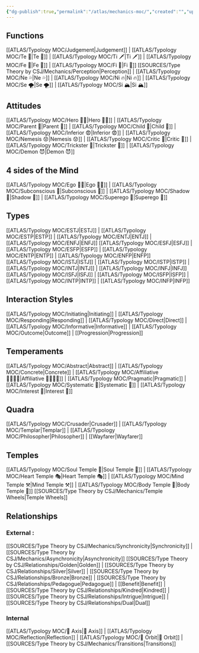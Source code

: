 ```yaml
---
{"dg-publish":true,"permalink":"/atlas/mechanics-moc/","created":"","updated":"2023-03-09T10:20:07.460+01:00"}
---
```


## Functions
[[ATLAS/Typology MOC/Judgement\|Judgement]] | [[ATLAS/Typology MOC/Te 🏹\|Te 🏹]] | [[ATLAS/Typology MOC/Ti 🗡️\|Ti 🗡️]] | [[ATLAS/Typology MOC/Fe 💉\|Fe 💉]] | [[ATLAS/Typology MOC/Fi 🔱\|Fi 🔱]]
[[SOURCES/Type Theory by CSJ/Mechanics/Perception\|Perception]] | [[ATLAS/Typology MOC/Ne 💦\|Ne 💦]] | [[ATLAS/Typology MOC/Ni 🔥\|Ni 🔥]] | [[ATLAS/Typology MOC/Se 🌪️\|Se 🌪️]] | [[ATLAS/Typology MOC/Si 🏔️\|Si 🏔️]]

## Attitudes
[[ATLAS/Typology MOC/Hero 🦸‍♂️\|Hero 🦸‍♂️]] | [[ATLAS/Typology MOC/Parent 🤨\|Parent 🤨]] | [[ATLAS/Typology MOC/Child 👼\|Child 👼]] | [[ATLAS/Typology MOC/Inferior 😨\|Inferior 😨]] | [[ATLAS/Typology MOC/Nemesis 😟\|Nemesis 😟]] | [[ATLAS/Typology MOC/Critic 🤔\|Critic 🤔]] | [[ATLAS/Typology MOC/Trickster 🤡\|Trickster 🤡]] | [[ATLAS/Typology MOC/Demon 😈\|Demon 😈]]

## 4 sides of the Mind
[[ATLAS/Typology MOC/Ego 🙋‍♂️\|Ego 🙋‍♂️]] | [[ATLAS/Typology MOC/Subconscious 🤸\|Subconscious 🤸]] | [[ATLAS/Typology MOC/Shadow 👤\|Shadow 👤]] | [[ATLAS/Typology MOC/Superego 👹\|Superego 👹]]

## Types
[[ATLAS/Typology MOC/ESTJ\|ESTJ]] | [[ATLAS/Typology MOC/ESTP\|ESTP]] | [[ATLAS/Typology MOC/ENTJ\|ENTJ]] | [[ATLAS/Typology MOC/ENFJ\|ENFJ]] 
[[ATLAS/Typology MOC/ESFJ\|ESFJ]] | [[ATLAS/Typology MOC/ESFP\|ESFP]] | [[ATLAS/Typology MOC/ENTP\|ENTP]] | [[ATLAS/Typology MOC/ENFP\|ENFP]]
[[ATLAS/Typology MOC/ISTJ\|ISTJ]] | [[ATLAS/Typology MOC/ISTP\|ISTP]] | [[ATLAS/Typology MOC/INTJ\|INTJ]] | [[ATLAS/Typology MOC/INFJ\|INFJ]]
[[ATLAS/Typology MOC/ISFJ\|ISFJ]] | [[ATLAS/Typology MOC/ISFP\|ISFP]] | [[ATLAS/Typology MOC/INTP\|INTP]] | [[ATLAS/Typology MOC/INFP\|INFP]]

## Interaction Styles
[[ATLAS/Typology MOC/Initiating\|Initiating]] | [[ATLAS/Typology MOC/Responding\|Responding]] | [[ATLAS/Typology MOC/Direct\|Direct]] | [[ATLAS/Typology MOC/Informative\|Informative]] | [[ATLAS/Typology MOC/Outcome\|Outcome]] | [[Progression\|Progression]]

## Temperaments 
[[ATLAS/Typology MOC/Abstract\|Abstract]] | [[ATLAS/Typology MOC/Concrete\|Concrete]] | [[ATLAS/Typology MOC/Affiliative 👨‍👩‍👧‍👦\|Affiliative 👨‍👩‍👧‍👦]] | [[ATLAS/Typology MOC/Pragmatic\|Pragmatic]] | [[ATLAS/Typology MOC/Systematic 🔧\|Systematic 🔧]] | [[ATLAS/Typology MOC/Interest 🤝\|Interest 🤝]]

## Quadra 
[[ATLAS/Typology MOC/Crusader\|Crusader]] | [[ATLAS/Typology MOC/Templar\|Templar]] | [[ATLAS/Typology MOC/Philosopher\|Philosopher]] | [[Wayfarer\|Wayfarer]] 

## Temples 
[[ATLAS/Typology MOC/Soul Temple 👥\|Soul Temple 👥]] | [[ATLAS/Typology MOC/Heart Temple 🎭\|Heart Temple 🎭]] | [[ATLAS/Typology MOC/Mind Temple ⚒️\|Mind Temple ⚒️]] | [[ATLAS/Typology MOC/Body Temple 🌳\|Body Temple 🌳]]
[[SOURCES/Type Theory by CSJ/Mechanics/Temple Wheels\|Temple Wheels]]

## Relationships 
### External : 
[[SOURCES/Type Theory by CSJ/Mechanics/Synchronicity\|Synchronicity]] | [[SOURCES/Type Theory by CSJ/Mechanics/Asynchronicity\|Asynchronicity]] 
[[SOURCES/Type Theory by CSJ/Relationships/Golden\|Golden]] | [[SOURCES/Type Theory by CSJ/Relationships/Silver\|Silver]] | [[SOURCES/Type Theory by CSJ/Relationships/Bronze\|Bronze]] | [[SOURCES/Type Theory by CSJ/Relationships/Pedagogue\|Pedagogue]] | [[Benefit\|Benefit]] | [[SOURCES/Type Theory by CSJ/Relationships/Kindred\|Kindred]] | [[SOURCES/Type Theory by CSJ/Relationships/Intrigue\|Intrigue]] | [[SOURCES/Type Theory by CSJ/Relationships/Dual\|Dual]]

### Internal 
[[ATLAS/Typology MOC/🧲 Axis\|🧲 Axis]] | [[ATLAS/Typology MOC/Reflection\|Reflection]] | [[ATLAS/Typology MOC/🔄 Orbit\|🔄 Orbit]] | [[SOURCES/Type Theory by CSJ/Mechanics/Transitions\|Transitions]] 